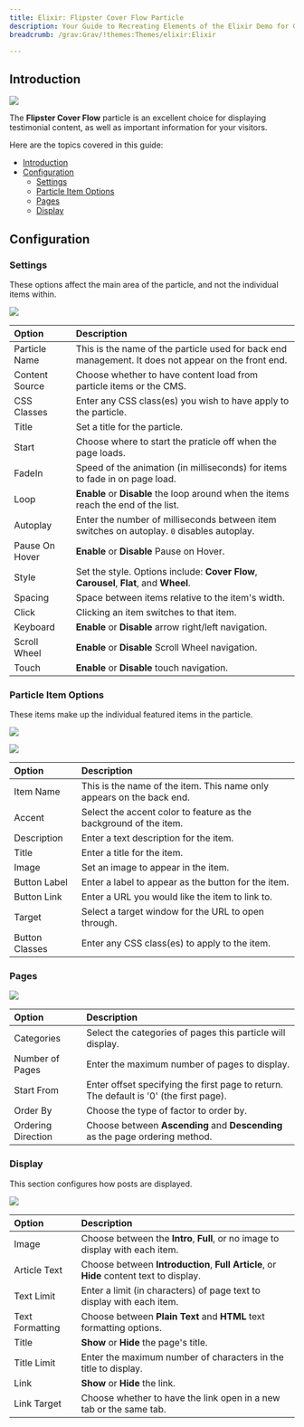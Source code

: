 ```yaml
---
title: Elixir: Flipster Cover Flow Particle
description: Your Guide to Recreating Elements of the Elixir Demo for Grav
breadcrumb: /grav:Grav/!themes:Themes/elixir:Elixir

---
```


## Introduction

![](assets/particle_flipster1.png)

The **Flipster Cover Flow** particle is an excellent choice for displaying testimonial content, as well as important information for your visitors.

Here are the topics covered in this guide:

- [Introduction](#introduction)
- [Configuration](#configuration)
  - [Settings](#settings)
  - [Particle Item Options](#particle-item-options)
  - [Pages](#pages)
  - [Display](#display)

## Configuration

### Settings

These options affect the main area of the particle, and not the individual items within.

![](assets/particle_flipster2.png)

| Option         | Description                                                                                         |
| :------------- | :-------------------------------------------------------------------------------------------------- |
| Particle Name  | This is the name of the particle used for back end management. It does not appear on the front end. |
| Content Source | Choose whether to have content load from particle items or the CMS.                                 |
| CSS Classes    | Enter any CSS class(es) you wish to have apply to the particle.                                     |
| Title          | Set a title for the particle.                                                                       |
| Start          | Choose where to start the praticle off when the page loads.                                         |
| FadeIn         | Speed of the animation (in milliseconds) for items to fade in on page load.                         |
| Loop           | **Enable** or **Disable** the loop around when the items reach the end of the list.                 |
| Autoplay       | Enter the number of milliseconds between item switches on autoplay. `0` disables autoplay.          |
| Pause On Hover | **Enable** or **Disable** Pause on Hover.                                                           |
| Style          | Set the style. Options include: **Cover Flow**, **Carousel**, **Flat**, and **Wheel**.              |
| Spacing        | Space between items relative to the item's width.                                                   |
| Click          | Clicking an item switches to that item.                                                             |
| Keyboard       | **Enable** or **Disable** arrow right/left navigation.                                              |
| Scroll Wheel   | **Enable** or **Disable** Scroll Wheel navigation.                                                  |
| Touch          | **Enable** or **Disable** touch navigation.                                                         |

### Particle Item Options

These items make up the individual featured items in the particle.

![](assets/particle_flipster3.png)

![](assets/particle_flipster4.png)

| Option         | Description                                                           |
| :------------- | :-------------------------------------------------------------------- |
| Item Name      | This is the name of the item. This name only appears on the back end. |
| Accent         | Select the accent color to feature as the background of the item.     |
| Description    | Enter a text description for the item.                                |
| Title          | Enter a title for the item.                                           |
| Image          | Set an image to appear in the item.                                   |
| Button Label   | Enter a label to appear as the button for the item.                   |
| Button Link    | Enter a URL you would like the item to link to.                       |
| Target         | Select a target window for the URL to open through.                   |
| Button Classes | Enter any CSS class(es) to apply to the item.                         |


### Pages

![](assets/particle_flipster5.png)

| Option             | Description                                                                            |
| :-----             | :-----                                                                                 |
| Categories         | Select the categories of pages this particle will display.                             |
| Number of Pages    | Enter the maximum number of pages to display.                                          |
| Start From         | Enter offset specifying the first page to return. The default is '0' (the first page). |
| Order By           | Choose the type of factor to order by.                                                 |
| Ordering Direction | Choose between **Ascending** and **Descending** as the page ordering method.           |

### Display

This section configures how posts are displayed.

![](assets/particle_flipster6.png)

| Option          | Description                                                                                         |
| :------------   | :-------------------------------------------------------------------------------------------------- |
| Image           | Choose between the **Intro**, **Full**, or no image to display with each item.                      |
| Article Text    | Choose between **Introduction**, **Full Article**, or **Hide** content text to display.             |
| Text Limit      | Enter a limit (in characters) of page text to display with each item.                               |
| Text Formatting | Choose between **Plain Text** and **HTML** text formatting options.                                 |
| Title           | **Show** or **Hide** the page's title.                                                              |
| Title Limit     | Enter the maximum number of characters in the title to display.                                     |
| Link            | **Show** or **Hide** the link.                                                                      |
| Link Target     | Choose whether to have the link open in a new tab or the same tab.                                  |
